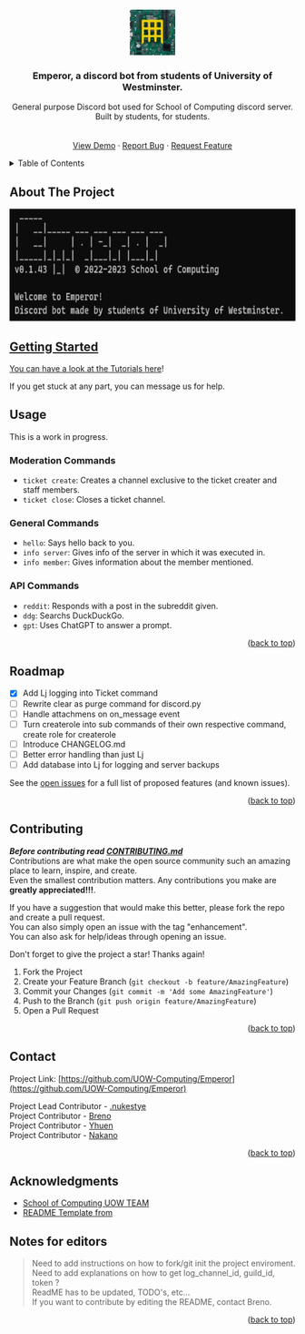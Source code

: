 <!-- Improved compatibility of back to top link: See: https://github.com/othneildrew/Best-README-Template/pull/73 -->
<a name="readme-top"></a>
<!--
*** https://www.markdownguide.org/basic-syntax/#reference-style-links
-->

<!-- PROJECT LOGO -->
<br />
<div align="center">
  <a href="https://github.com/UOW-Computing/Emperor">
    <img src="res/uowLogo.png" alt="Logo" width="80" height="80">
  </a>

<h3 align="center">Emperor, a discord bot from students of University of Westminster.</h3>

  <p align="center">
    General purpose Discord bot used for School of Computing discord server.  
    Built by students, for students.
    <br />
    <br />
    <br />
    <a href="https://github.com/UOW-Computing/Emperor">View Demo</a>
    ·
    <a href="https://github.com/UOW-Computing/Emperor/issues">Report Bug</a>
    ·
    <a href="https://github.com/UOW-Computing/Emperor/issues">Request Feature</a>
  </p>
</div>

<!-- TABLE OF CONTENTS -->
<details>
  <summary>Table of Contents</summary>
  <ol>
    <li>
      <a href="#about-the-project">About The Project</a>
      <ul>
        <li><a href="#built-with">Built With</a></li>
      </ul>
    </li>
    <li>
      <a href="#getting-started">Getting Started</a>
      <ul>
        <li><a href="#prerequisites">Prerequisites</a></li>
        <li><a href="#installation">Installation</a></li>
      </ul>
    </li>
    <li><a href="#usage">Usage</a></li>
    <li><a href="#roadmap">Roadmap</a></li>
    <li><a href="#contributing">Contributing</a></li>
    <li><a href="#contact">Contact</a></li>
    <li><a href="#acknowledgments">Acknowledgments</a></li>
  </ol>
</details>

<!-- ABOUT THE PROJECT -->
## About The Project
  <a href="https://github.com/UOW-Computing/Emperor">
    <img src="res/screenshot.png" alt="Logo" width="751" height="197">


<!-- GETTING STARTED -->
## Getting Started 
You can have a look at the Tutorials [here](https://github.com/UOW-Computing/Emperor/discussions/categories/tutorials)!

If you get stuck at any part, you can message us for help.

<!-- USAGE EXAMPLES -->
## Usage
This is a work in progress.  

### Moderation Commands

- `ticket create`: Creates a channel exclusive to the ticket creater and staff members.
- `ticket close`: Closes a ticket channel.

### General Commands

- `hello`: Says hello back to you.
- `info server`: Gives info of the server in which it was executed in.
- `info member`: Gives information about the member mentioned.

### API Commands

- `reddit`: Responds with a post in the subreddit given.
- `ddg`: Searchs DuckDuckGo.
- `gpt`: Uses ChatGPT to answer a prompt.

<p align="right">(<a href="#readme-top">back to top</a>)</p>


<!-- ROADMAP -->
## Roadmap
- [x]  Add Lj logging into Ticket command
- [ ] Rewrite clear as purge command for discord.py
- [ ] Handle attachmens on on_message event
- [ ] Turn createrole into sub commands of their own respective command, create role for createrole
- [ ] Introduce CHANGELOG.md
- [ ] Better error handling than just Lj
- [ ] Add database into Lj for logging and server backups

See the [open issues](https://github.com/UOW-Computing/Emperor/issues) for a full list of proposed features (and known issues).

<p align="right">(<a href="#readme-top">back to top</a>)</p>


<!-- CONTRIBUTING -->
## Contributing
***Before contributing read [CONTRIBUTING.md](https://github.com/UOW-Computing/Emperor/blob/Breno-dev/CONTRIBUTING.md)***  
Contributions are what make the open source community such an amazing place to learn, inspire, and create.  
Even the smallest contribution matters.
Any contributions you make are **greatly appreciated!!!**.

If you have a suggestion that would make this better, please fork the repo and create a pull request.  
You can also simply open an issue with the tag "enhancement".  
You can also ask for help/ideas through opening an issue.  

Don't forget to give the project a star! Thanks again!  

1. Fork the Project
2. Create your Feature Branch (`git checkout -b feature/AmazingFeature`)
3. Commit your Changes (`git commit -m 'Add some AmazingFeature'`)
4. Push to the Branch (`git push origin feature/AmazingFeature`)
5. Open a Pull Request

<p align="right">(<a href="#readme-top">back to top</a>)</p>

<!-- CONTACT -->
## Contact

Project Link: [https://github.com/UOW-Computing/Emperor](https://github.com/UOW-Computing/Emperor)

Project Lead Contributor - [.nukestye](https://github.com/Nukestye)  
Project Contributor - [Breno](https://github.com/brenobaise)  
Project Contributor - [Yhuen](https://github.com/yhuen24)  
Project Contributor - [Nakano](https://github.com/NakanoYusui)  


<p align="right">(<a href="#readme-top">back to top</a>)</p>

<!-- ACKNOWLEDGMENTS -->
## Acknowledgments

* [School of Computing UOW TEAM](https://github.com/UOW-Computing)
* [README Template from](https://github.com/othneildrew/Best-README-Template)

<!-- Notes -->
## Notes for editors

> Need to add instructions on how to fork/git init the project enviroment.  
> Need to add explanations on how to get log_channel_id, guild_id, token ?  
> ReadME has to be updated, TODO's, etc...  
> If you want to contribute by editing the README, contact Breno.

<p align="right">(<a href="#readme-top">back to top</a>)</p>

<!-- MARKDOWN LINKS & IMAGES -->
<!-- https://www.markdownguide.org/basic-syntax/#reference-style-links -->
[contributors-shield]: https://img.shields.io/github/contributors/UOW-Computing/Emperor.svg?style=for-the-badge
[contributors-url]: https://github.com/UOW-Computing/Emperor/graphs/contributors
[forks-shield]: https://img.shields.io/github/forks/UOW-Computing/Emperor.svg?style=for-the-badge
[forks-url]: https://github.com/UOW-Computing/Emperor/network/members
[stars-shield]: https://img.shields.io/github/stars/UOW-Computing/Emperor.svg?style=for-the-badge
[stars-url]: https://github.com/UOW-Computing/Emperor/stargazers
[issues-shield]: https://img.shields.io/github/issues/UOW-Computing/Emperor.svg?style=for-the-badge
[issues-url]: https://github.com/UOW-Computing/Emperor/issues
[product-screenshot]: res/screenshot.png

[JQuery.com]: https://img.shields.io/badge/jQuery-0769AD?style=for-the-badge&logo=jquery&logoColor=white
[JQuery-url]: https://jquery.com 
